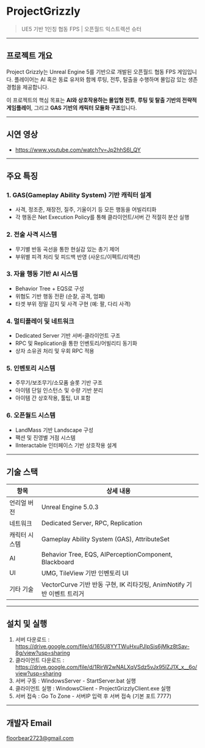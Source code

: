 # ProjectGrizzly

> UE5 기반 1인칭 협동 FPS | 오픈월드 익스트렉션 슈터

---

##  프로젝트 개요

Project Grizzly는 Unreal Engine 5를 기반으로 개발된 오픈월드 협동 FPS 게임입니다. 플레이어는 AI 혹은 동료 유저와 함께 루팅, 전투, 탈출을 수행하며 몰입감 있는 생존 경험을 제공합니다.

이 프로젝트의 핵심 목표는 **AI와 상호작용하는 몰입형 전투**, **루팅 및 탈출 기반의 전략적 게임플레이**, 그리고 **GAS 기반의 캐릭터 모듈화 구조**입니다.

---

##  시연 영상

- https://www.youtube.com/watch?v=Jp2hhS6l_QY
  
---
##  주요 특징

### 1. **GAS(Gameplay Ability System) 기반 캐릭터 설계**
- 사격, 정조준, 재장전, 질주, 기울이기 등 모든 행동을 어빌리티화
- 각 행동은 Net Execution Policy를 통해 클라이언트/서버 간 적절히 분산 실행

### 2. **전술 사격 시스템**
- 무기별 반동 곡선을 통한 현실감 있는 총기 제어
- 부위별 피격 처리 및 피드백 반영 (사운드/이펙트/리액션)

### 3. **자율 행동 기반 AI 시스템**
- Behavior Tree + EQS로 구성
- 위협도 기반 행동 전환 (순찰, 공격, 엄폐)
- 타겟 부위 정밀 감지 및 사격 구현 (예: 팔, 다리 사격)

### 4. **멀티플레이 및 네트워크**
- Dedicated Server 기반 서버-클라이언트 구조
- RPC 및 Replication을 통한 인벤토리/어빌리티 동기화
- 상자 소유권 처리 및 우회 RPC 적용

### 5. **인벤토리 시스템**
- 주무기/보조무기/소모품 슬롯 기반 구조
- 아이템 단일 인스턴스 및 수량 기반 분리
- 아이템 간 상호작용, 툴팁, UI 포함

### 6. **오픈월드 시스템**
- LandMass 기반 Landscape 구성
- 팩션 및 진영별 거점 시스템
- IInteractable 인터페이스 기반 상호작용 설계

---

## 기술 스택

| 항목           | 상세 내용                                                                 |
|----------------|--------------------------------------------------------------------------|
| 언리얼 버전     | Unreal Engine 5.0.3                                                        |
| 네트워크        | Dedicated Server, RPC, Replication                                       |
| 캐릭터 시스템    | Gameplay Ability System (GAS), AttributeSet                             |
| AI             | Behavior Tree, EQS, AIPerceptionComponent, Blackboard                    |
| UI             | UMG, TileView 기반 인벤토리 UI                                          |
| 기타 기술       | VectorCurve 기반 반동 구현, IK 리타깃팅, AnimNotify 기반 이벤트 트리거     |

---

## 설치 및 실행

1. 서버 다운로드 : https://drive.google.com/file/d/165U8YYTWuHxuPJlpSis6jMkz8tSav-8g/view?usp=sharing
2. 클라이언트 다운로드 : https://drive.google.com/file/d/1RirW2wNALXqVSdz5vJx95lZJ1X_x__6o/view?usp=sharing
3. 서버 구동 : WindowsServer - StartServer.bat 실행
4. 클라이언트 실행 : WindowsClient - ProjectGrizzlyClient.exe 실행
5. 서버 접속 : Go To Zone - 서버IP 입력 후 서버 접속 (기본 포트 7777)

---

##  개발자 Email

floorbear2723@gmail.com



